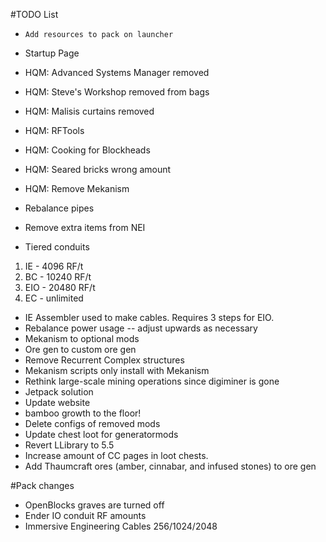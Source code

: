 ﻿#TODO List

- `Add resources to pack on launcher`

- Startup Page
- HQM: Advanced Systems Manager removed
- HQM: Steve's Workshop removed from bags
- HQM: Malisis curtains removed 
- HQM: RFTools
- HQM: Cooking for Blockheads
- HQM: Seared bricks wrong amount
- HQM: Remove Mekanism

- Rebalance pipes
- Remove extra items from NEI

- Tiered conduits
1. IE - 4096 RF/t
2. BC - 10240 RF/t
3. EIO - 20480 RF/t
4. EC - unlimited

- IE Assembler used to make cables. Requires 3 steps for EIO.
- Rebalance power usage -- adjust upwards as necessary
- Mekanism to optional mods
- Ore gen to custom ore gen
- Remove Recurrent Complex structures
- Mekanism scripts only install with Mekanism
- Rethink large-scale mining operations since digiminer is gone
- Jetpack solution
- Update website
- bamboo growth to the floor!
- Delete configs of removed mods
- Update chest loot for generatormods
- Revert LLibrary to 5.5
- Increase amount of CC pages in loot chests.
- Add Thaumcraft ores (amber, cinnabar, and infused stones) to ore gen

#Pack changes

- OpenBlocks graves are turned off
- Ender IO conduit RF amounts
- Immersive Engineering Cables 256/1024/2048